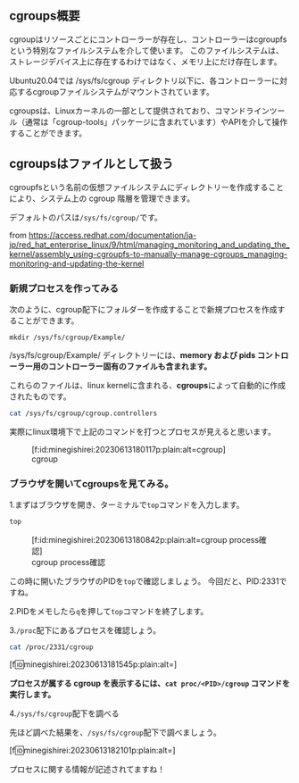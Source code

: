 ﻿









## cgroups概要

cgroupはリソースごとにコントローラーが存在し、コントローラーはcgroupfsという特別なファイルシステムを介して使います。
このファイルシステムは、ストレージデバイス上に存在するわけではなく、メモリ上にだけ存在します。

Ubuntu20.04では /sys/fs/cgroup ディレクトリ以下に、各コントローラーに対応するcgroupファイルシステムがマウントされています。

cgroupsは、Linuxカーネルの一部として提供されており、コマンドラインツール（通常は「cgroup-tools」パッケージに含まれています）やAPIを介して操作することができます。



## cgroupsはファイルとして扱う


cgroupfsという名前の仮想ファイルシステムにディレクトリーを作成することにより、システム上の cgroup 階層を管理できます。

デフォルトのパスは`/sys/fs/cgroup/`です。


from https://access.redhat.com/documentation/ja-jp/red_hat_enterprise_linux/9/html/managing_monitoring_and_updating_the_kernel/assembly_using-cgroupfs-to-manually-manage-cgroups_managing-monitoring-and-updating-the-kernel


### 新規プロセスを作ってみる

次のように、cgroup配下にフォルダーを作成することで新規プロセスを作成することができます。

`mkdir /sys/fs/cgroup/Example/`

/sys/fs/cgroup/Example/ ディレクトリーには、**memory および pids コントローラー用のコントローラー固有のファイルも含まれます。**

これらのファイルは、linux kernelに含まれる、**cgroups**によって自動的に作成されたものです。



```sh
cat /sys/fs/cgroup/cgroup.controllers
```

実際にlinux環境下で上記のコマンドを打つとプロセスが見えると思います。




<figure class="figure-image figure-image-fotolife" title="cgroup">[f:id:minegishirei:20230613180117p:plain:alt=cgroup]<figcaption>cgroup</figcaption></figure>





### ブラウザを開いてcgroupsを見てみる。


1.まずはブラウザを開き、ターミナルで`top`コマンドを入力します。

```sh
top
```

<figure class="figure-image figure-image-fotolife" title="cgroup process確認">[f:id:minegishirei:20230613180842p:plain:alt=cgroup process確認]<figcaption>cgroup process確認</figcaption></figure>


この時に開いたブラウザのPIDを`top`で確認しましょう。
今回だと、PID:2331ですね。

2.PIDをメモしたら`q`を押して`top`コマンドを終了します。

3.`/proc`配下にあるプロセスを確認しょう。

```sh
cat /proc/2331/cgroup
```

[f:id:minegishirei:20230613181545p:plain:alt=]

**プロセスが属する cgroup を表示するには、`cat proc/<PID>/cgroup` コマンドを実行します。**


4.`/sys/fs/cgroup`配下を調べる

先ほど調べた結果を、`/sys/fs/cgroup`配下で調べましょう。

[f:id:minegishirei:20230613182101p:plain:alt=]


プロセスに関する情報が記述されてますね！


